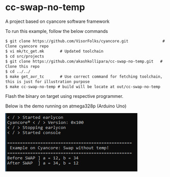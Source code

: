 # cc-swap-no-temp
A project based on cyancore software framework

To run this example, follow the below commands
```
$ git clone https://github.com/VisorFolks/cyancore.git               # Clone cyancore repo
$ vi mk/tc_get.mk       # Updated toolchain
$ cd src/projects
$ git clone https://github.com/akashkollipara/cc-swap-no-temp.git   # Clone this repo
$ cd ../../
$ make get_avr_tc       # Use correct command for fetching toolchain, this is just for illustration purpose
$ make cc-swap-no-temp # build will be locate at out/cc-swap-no-temp
```

Flash the binary on target using respective programmer.

Below is the demo running on atmega328p (Arduino Uno)

![image](./img/cc-swap-no-temp.png)
